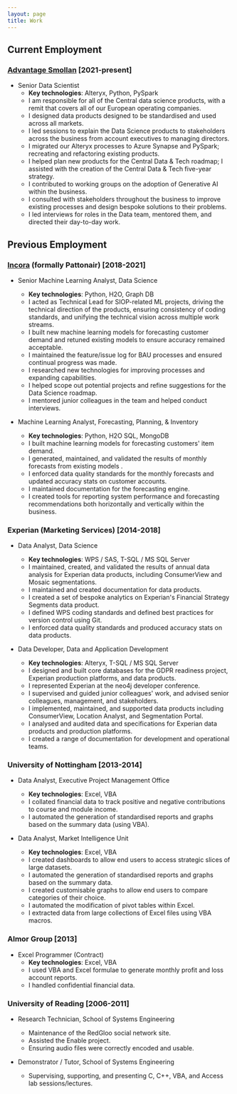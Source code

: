 ```yaml
---
layout: page
title: Work
---
```


## Current Employment
### [Advantage Smollan](http://www.advantagesmollan.com/) [2021-present]
+ Senior Data Scientist
	+ **Key technologies**: Alteryx, Python, PySpark
	+ I am responsible for all of the Central data science products, with a remit that covers all of our European operating companies.
	+ I designed data products designed to be standardised and used across all markets.
	+ I led sessions to explain the Data Science products to stakeholders across the business from account executives to managing directors.
	+ I migrated our Alteryx processes to Azure Synapse and PySpark; recreating and refactoring existing products.
	+ I helped plan new products for the Central Data & Tech roadmap; I assisted with the creation of the Central Data & Tech five-year strategy.
	+ I contributed to working groups on the adoption of Generative AI within the business.
	+ I consulted with stakeholders throughout the business to improve existing processes and design bespoke solutions to their problems.
	+ I led interviews for roles in the Data team, mentored them, and directed their day-to-day work.

## Previous Employment
### [Incora](https://www.incora.com/) (formally Pattonair) [2018-2021]
+ Senior Machine Learning Analyst, Data Science
	+ **Key technologies**: Python, H2O, Graph DB
	+ I acted as Technical Lead for SIOP-related ML projects, driving the technical direction of the products, ensuring consistency of coding standards, and unifying the technical vision across multiple work streams.
	+ I built new machine learning models for forecasting customer demand and retuned existing models to ensure accuracy remained acceptable.
	+ I maintained the feature/issue log for BAU processes and ensured continual progress was made.
	+ I researched new technologies for improving processes and expanding capabilities.
	+ I helped scope out potential projects and refine suggestions for the Data Science roadmap.
	+ I mentored junior colleagues in the team and helped conduct interviews.

+ Machine Learning Analyst, Forecasting, Planning, & Inventory
	+ **Key technologies**: Python, H2O SQL, MongoDB
	+ I built machine learning models for forecasting customers' item demand.
	+ I generated, maintained, and validated the results of monthly forecasts from existing models .
	+ I enforced data quality standards for the monthly forecasts and updated accuracy stats on customer accounts.
	+ I maintained documentation for the forecasting engine.
	+ I created tools for reporting system performance and forecasting recommendations both horizontally and vertically within the business.

### Experian (Marketing Services) [2014-2018]
+ Data Analyst, Data Science
	+ **Key technologies**: WPS / SAS, T-SQL / MS SQL Server
	+ I maintained, created, and validated the results of annual data analysis for Experian data products, including ConsumerView and Mosaic segmentations.
	+ I maintained and created documentation for data products.
	+ I created a set of bespoke analytics on Experian's Financial Strategy Segments data product.
	+ I defined WPS coding standards and defined best practices for version control using Git.
	+ I enforced data quality standards and produced accuracy stats on data products.

+ Data Developer, Data and Application Development
	+ **Key technologies**: Alteryx, T-SQL / MS SQL Server
	+ I designed and built core databases for the GDPR readiness project, Experian production platforms, and data products.
	+ I represented Experian at the neo4j developer conference.
	+ I supervised and guided junior colleagues' work, and advised senior colleagues, management, and stakeholders.
	+ I implemented, maintained, and supported data products including ConsumerView, Location Analyst, and Segmentation Portal.
	+ I analysed and audited data and specifications for Experian data products and production platforms.
	+ I created a range of documentation for development and operational teams.

### University of Nottingham [2013-2014]
+ Data Analyst, Executive Project Management Office
	+ **Key technologies**: Excel, VBA
	+ I collated financial data to track positive and negative contributions to course and module income.
	+ I automated the generation of standardised reports and graphs based on the summary data (using VBA).

+ Data Analyst, Market Intelligence Unit
	+ **Key technologies**: Excel, VBA
	+ I created dashboards to allow end users to access strategic slices of large datasets.
	+ I automated the generation of standardised reports and graphs based on the summary data.
	+ I created customisable graphs to allow end users to compare categories of their choice.
	+ I automated the modification of pivot tables within Excel.
	+ I extracted data from large collections of Excel files using VBA macros.

### Almor Group [2013]
+ Excel Programmer (Contract)
	+ **Key technologies**: Excel, VBA
	+ I used VBA and Excel formulae to generate monthly profit and loss account reports.
	+ I handled confidential financial data.

### University of Reading [2006-2011]
+ Research Technician, School of Systems Engineering
	+ Maintenance of the RedGloo social network site.
	+ Assisted the Enable project.
	+ Ensuring audio files were correctly encoded and usable.

+ Demonstrator / Tutor, School of Systems Engineering
	+ Supervising, supporting, and presenting C, C++, VBA, and Access lab sessions/lectures.
